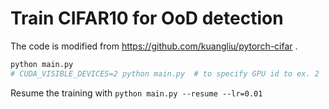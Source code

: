 # Train CIFAR10 for OoD detection
The code is modified from https://github.com/kuangliu/pytorch-cifar .



```bash
python main.py
# CUDA_VISIBLE_DEVICES=2 python main.py  # to specify GPU id to ex. 2
```

Resume the training with `python main.py --resume --lr=0.01`
